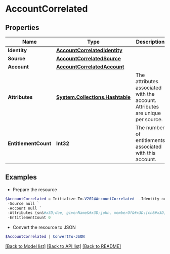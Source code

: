 # AccountCorrelated
## Properties

Name | Type | Description | Notes
------------ | ------------- | ------------- | -------------
**Identity** | [**AccountCorrelatedIdentity**](AccountCorrelatedIdentity.md) |  | 
**Source** | [**AccountCorrelatedSource**](AccountCorrelatedSource.md) |  | 
**Account** | [**AccountCorrelatedAccount**](AccountCorrelatedAccount.md) |  | 
**Attributes** | [**System.Collections.Hashtable**](AnyType.md) | The attributes associated with the account.  Attributes are unique per source. | 
**EntitlementCount** | **Int32** | The number of entitlements associated with this account. | [optional] 

## Examples

- Prepare the resource
```powershell
$AccountCorrelated = Initialize-Tm.V2024AccountCorrelated  -Identity null `
 -Source null `
 -Account null `
 -Attributes {sn&#x3D;doe, givenName&#x3D;john, memberOf&#x3D;[cn&#x3D;g1,ou&#x3D;groups,dc&#x3D;acme,dc&#x3D;com, cn&#x3D;g2,ou&#x3D;groups,dc&#x3D;acme,dc&#x3D;com, cn&#x3D;g3,ou&#x3D;groups,dc&#x3D;acme,dc&#x3D;com]} `
 -EntitlementCount 0
```

- Convert the resource to JSON
```powershell
$AccountCorrelated | ConvertTo-JSON
```

[[Back to Model list]](../README.md#documentation-for-models) [[Back to API list]](../README.md#documentation-for-api-endpoints) [[Back to README]](../README.md)

